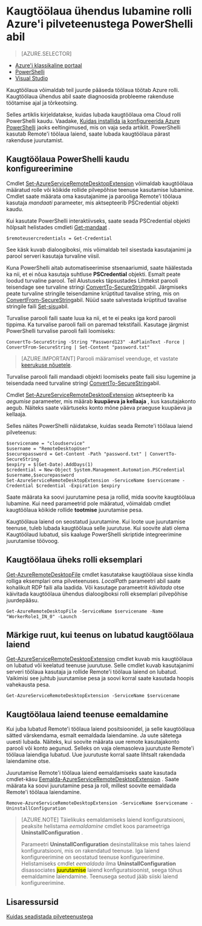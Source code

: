<properties
pageTitle="Kaugtöölaua ühendus lubamine rolli Azure'i pilveteenustega PowerShelli abil"
description="Kuidas konfigureerida azure pilveteenuse otsinguteenuse rakenduse luba Kaugtöölaua ühendused PowerShelli abil"
services="cloud-services"
documentationCenter=""
authors="thraka"
manager="timlt"
editor=""/>
<tags
ms.service="cloud-services"
ms.workload="tbd"
ms.tgt_pltfrm="na"
ms.devlang="na"
ms.topic="article"
ms.date="08/05/2016"
ms.author="adegeo"/>

# <a name="enable-remote-desktop-connection-for-a-role-in-azure-cloud-services-using-powershell"></a>Kaugtöölaua ühendus lubamine rolli Azure'i pilveteenustega PowerShelli abil

>[AZURE.SELECTOR]
- [Azure'i klassikaline portaal](cloud-services-role-enable-remote-desktop.md)
- [PowerShelli](cloud-services-role-enable-remote-desktop-powershell.md)
- [Visual Studio](../vs-azure-tools-remote-desktop-roles.md)


Kaugtöölaua võimaldab teil juurde pääseda töölaua töötab Azure rolli. Kaugtöölaua ühendus abil saate diagnoosida probleeme rakenduse töötamise ajal ja tõrkeotsing.

Selles artiklis kirjeldatakse, kuidas lubada kaugtöölaua oma Cloud rolli PowerShelli kaudu. Vaadake, [Kuidas installida ja konfigureerida Azure PowerShelli](../powershell-install-configure.md) jaoks eeltingimused, mis on vaja seda artiklit. PowerShelli kasutab Remote'i töölaua laiend, saate lubada kaugtöölaua pärast rakenduse juurutamist.


## <a name="configure-remote-desktop-from-powershell"></a>Kaugtöölaua PowerShelli kaudu konfigureerimine

Cmdlet [Set-AzureServiceRemoteDesktopExtension](https://msdn.microsoft.com/library/azure/dn495117.aspx) võimaldab kaugtöölaua määratud rolle või kõikide rollide pilvepõhise teenuse kasutamise lubamine. Cmdlet saate määrata oma kasutajanime ja parooliga Remote'i töölaua kasutaja *mandaati* parameeter, mis aktsepteerib PSCredential objekti kaudu.

Kui kasutate PowerShelli interaktiivseks, saate seada PSCredential objekti hõlpsalt helistades cmdleti [Get-mandaat](https://technet.microsoft.com/library/hh849815.aspx) .

```
$remoteusercredentials = Get-Credential
```

See käsk kuvab dialoogiboksi, mis võimaldab teil sisestada kasutajanimi ja parool serveri kasutaja turvaline viisil.

Kuna PowerShelli aitab automatiseerimise stsenaariumid, saate häälestada ka nii, et ei nõua kasutaja suhtluse **PSCredential** objekti. Esmalt peate loodud turvaline parool. Teil Alustuseks täpsustades Lihttekst parooli teisendage see turvaline stringi [ConvertTo-SecureString](https://technet.microsoft.com/library/hh849818.aspx)abil. Järgmiseks peate turvaline stringile teisendamine krüptitud tavalise string, mis on [ConvertFrom-SecureString](https://technet.microsoft.com/library/hh849814.aspx)abil. Nüüd saate salvestada krüptitud tavalise stringile faili [Set-sisu](https://technet.microsoft.com/library/ee176959.aspx)abil.

Turvalise parooli faili saate luua ka nii, et te ei peaks iga kord parooli tippima. Ka turvalise parooli faili on paremad tekstifaili. Kasutage järgmist PowerShelli turvalise parooli faili loomiseks:

```
ConvertTo-SecureString -String "Password123" -AsPlainText -Force | ConvertFrom-SecureString | Set-Content "password.txt"
```

>[AZURE.IMPORTANT] Parooli määramisel veenduge, et vastate [keerukuse nõuetele](https://technet.microsoft.com/library/cc786468.aspx).

Turvalise parooli faili mandaadi objekti loomiseks peate faili sisu lugemine ja teisendada need turvaline stringi [ConvertTo-SecureString](https://technet.microsoft.com/library/hh849818.aspx)abil.

Cmdlet [Set-AzureServiceRemoteDesktopExtension](https://msdn.microsoft.com/library/azure/dn495117.aspx) aktsepteerib ka *aegumise* parameeter, mis määrab **kuupäeva ja kellaaja** , kus kasutajakonto aegub. Näiteks saate väärtuseks konto mõne päeva praeguse kuupäeva ja kellaaja.

Selles näites PowerShelli näidatakse, kuidas seada Remote'i töölaua laiend pilveteenus:

```
$servicename = "cloudservice"
$username = "RemoteDesktopUser"
$securepassword = Get-Content -Path "password.txt" | ConvertTo-SecureString
$expiry = $(Get-Date).AddDays(1)
$credential = New-Object System.Management.Automation.PSCredential $username,$securepassword
Set-AzureServiceRemoteDesktopExtension -ServiceName $servicename -Credential $credential -Expiration $expiry
```
Saate määrata ka soovi juurutamine pesa ja rollid, mida soovite kaugtöölaua lubamine. Kui need parameetrid pole määratud, võimaldab cmdlet kaugtöölaua kõikide rollide **tootmise** juurutamise pesa.

Kaugtöölaua laiend on seostatud juurutamine. Kui loote uue juurutamise teenuse, tuleb lubada kaugtöölaua selle juurutuse. Kui soovite alati olema Kaugtöölaud lubatud, siis kaaluge PowerShelli skriptide integreerimine juurutamise töövoog.


## <a name="remote-desktop-into-a-role-instance"></a>Kaugtöölaua üheks rolli eksemplari
[Get-AzureRemoteDesktopFile](https://msdn.microsoft.com/library/azure/dn495261.aspx) cmdlet kasutatakse kaugtöölaua sisse kindla rolliga eksemplari oma pilveteenuses. *LocalPath* parameetri abil saate kohalikult RDP faili alla laadida. Või kasutage parameetrit *käivitada* otse käivitada kaugtöölaua ühendus dialoogiboksi rolli eksemplari pilvepõhise juurdepääsu.

```
Get-AzureRemoteDesktopFile -ServiceName $servicename -Name "WorkerRole1_IN_0" -Launch
```


## <a name="check-if-remote-desktop-extension-is-enabled-on-a-service"></a>Märkige ruut, kui teenus on lubatud kaugtöölaua laiend
[Get-AzureServiceRemoteDesktopExtension](https://msdn.microsoft.com/library/azure/dn495261.aspx) cmdlet kuvab mis kaugtöölaua on lubatud või keelatud teenuse juurutuse. Selle cmdlet kuvab kasutajanimi serveri töölaua kasutaja ja rollide Remote'i töölaua laiend on lubatud. Vaikimisi see juhtub juurutamise pesa ja soovi korral saate kasutada hoopis vahekausta pesa.

```
Get-AzureServiceRemoteDesktopExtension -ServiceName $servicename
```

## <a name="remove-remote-desktop-extension-from-a-service"></a>Kaugtöölaua laiend teenuse eemaldamine
Kui juba lubatud Remote'i töölaua laiend positsioonidel, ja selle kaugtöölaua sätted värskendama, esmalt eemaldada laiendamine. Ja uute sätetega uuesti lubada. Näiteks, kui soovite määrata uue remote kasutajakonto parooli või konto aegunud. Selleks on vaja olemasoleva juurutuste Remote'i töölaua laiendiga lubatud. Uue juurutuste korral saate lihtsalt rakendada laiendamine otse.

Juurutamise Remote'i töölaua laiend eemaldamiseks saate kasutada cmdlet-käsu [Eemalda-AzureServiceRemoteDesktopExtension](https://msdn.microsoft.com/library/azure/dn495280.aspx) . Saate määrata ka soovi juurutamine pesa ja roll, millest soovite eemaldada Remote'i töölaua laiendamine.

```
Remove-AzureServiceRemoteDesktopExtension -ServiceName $servicename -UninstallConfiguration
```

>[AZURE.NOTE] Täielikuks eemaldamiseks laiend konfiguratsiooni, peaksite helistama *eemaldamine* cmdlet koos parameetriga **UninstallConfiguration** .
>
>Parameetri **UninstallConfiguration** desinstallitakse mis tahes laiend konfiguratsiooni, mis on rakendatud teenuse. Iga laiend konfigureerimine on seostatud teenuse konfigureerimine. Helistamiseks cmdlet *eemaldada* ilma **UninstallConfiguration** disassociates <mark>juurutamise</mark> laiend konfiguratsioonist, seega tõhus eemaldamine laiendamine. Teenusega seotud jääb siiski laiend konfigureerimine.



## <a name="additional-resources"></a>Lisaressursid

[Kuidas seadistada pilveteenustega](cloud-services-how-to-configure.md)
